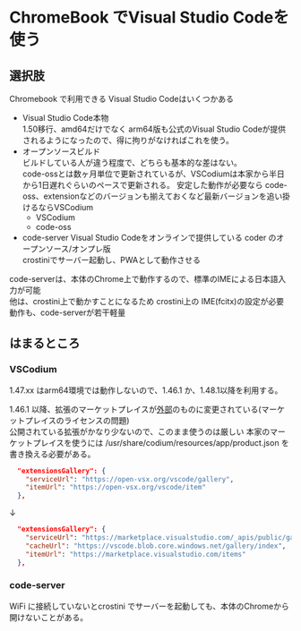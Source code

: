 # ChromeBook でVisual Studio Codeを使う

## 選択肢

Chromebook で利用できる Visual Studio Codeはいくつかある

- Visual Studio Code本物  
  1.50移行、amd64だけでなく arm64版も公式のVisual Studio Codeが提供されるようになったので、得に拘りがなければこれを使う。 
- オープンソースビルド  
  ビルドしている人が違う程度で、どちらも基本的な差はない。  
  code-ossとは数ヶ月単位で更新されているが、VSCodiumは本家から半日から1日遅れぐらいのペースで更新される。 
  安定した動作が必要なら code-oss、extensionなどのバージョンも揃えておくなど最新バージョンを追い掛けるならVSCodium
  - VSCodium  
  - code-oss  
- code-server
  Visual Studio Codeをオンラインで提供している coder のオープンソース/オンプレ版  
  crostiniでサーバー起動し、PWAとして動作させる

code-serverは、本体のChrome上で動作するので、標準のIMEによる日本語入力が可能  
他は、crostini上で動かすことになるため crostini上の IME(fcitx)の設定が必要
動作も、code-serverが若干軽量

## はまるところ

### VSCodium

1.47.xx はarm64環境では動作しないので、1.46.1 か、1.48.1以降を利用する。

1.46.1 以降、拡張のマーケットプレイスが[外部](https://open-vsx.org/)のものに変更されている(マーケットプレイスのライセンスの問題)  
公開されている拡張がかなり少ないので、このまま使うのは厳しい
本家のマーケットプレイスを使うには /usr/share/codium/resources/app/product.json を書き換える必要がある。

```json
  "extensionsGallery": {
    "serviceUrl": "https://open-vsx.org/vscode/gallery",
    "itemUrl": "https://open-vsx.org/vscode/item"
  },
```

↓

```json
  "extensionsGallery": {
    "serviceUrl": "https://marketplace.visualstudio.com/_apis/public/gallery",
    "cacheUrl": "https://vscode.blob.core.windows.net/gallery/index",
    "itemUrl": "https://marketplace.visualstudio.com/items"
  },
```

### code-server

WiFi に接続していないとcrostini でサーバーを起動しても、本体のChromeから開けないことがある。  
